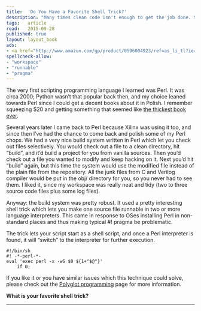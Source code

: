 ```yaml
---
title:	'Do You Have a Favorite Shell Trick?'
description: "Many times clean code isn't enough to get the job done. Shown is one of these cases where you must use some magic to make things going.."
tags:	article
read:	2015-09-28
published: true
layout:	layout_book
ads:
- <a href="http://www.amazon.com/gp/product/0596004923/ref=as_li_tl?ie=UTF8&camp=1789&creative=390957&creativeASIN=0596004923&linkCode=as2&tag=wkoszek-20&linkId=JXRIFI6LTGRTRWVC"><img border="0" src="http://ws-na.amazon-adsystem.com/widgets/q?_encoding=UTF8&ASIN=0596004923&Format=_SL250_&ID=AsinImage&MarketPlace=US&ServiceVersion=20070822&WS=1&tag=wkoszek-20" ></a><img src="http://ir-na.amazon-adsystem.com/e/ir?t=wkoszek-20&l=as2&o=1&a=0596004923" width="1" height="1" border="0" alt="" style="border:none !important; margin:0px !important;" />
spellcheck-allow:
- "workspace"
- "runnable"
- "pragma"
---
```



The very first scripting programming language I learned was Perl. It was
circa 2000; Python wasn’t that popular back then, and my choice leaned
towards Perl since I could get a decent books about it in Polish. I
remember squeezing $20 and getting something that seemed like [the
thickest book ever](http://amzn.to/1VhXyEb).

Several years later I came back to Perl because Xilinx was using it too,
and since then I’ve had the chance to come back and polish some of my
Perl chops. We had a very nice build system written in Perl which let
you check out files selectively. You would check out a file to a clean
directory, hit “build”, and it’d build a project for you from vanilla
sources. Then you’d check out a file you wanted to modify and keep
hacking on it. Next you’d hit “build” again, but this time the system
would use the modified file instead of the plain file from the
repository. All the junk files from C and Verilog compiler would be put
in the obj/ directory for you, so you never had to see them. I liked it,
since my workspace was really neat and tidy (two to three source code
files plus some log files).

Anyway: the build system was pretty robust. It used a pretty interesting
shell trick which lets you make one source file runnable in two or more
language interpreters. This came in response to OSes installing Perl in
non-standard places and thus making typical #! pragma be problematic.

The trick lets your script start as a shell script, and once a Perl
interpreter is found, it will “switch” to the interpreter for further
execution.

~~~shell
#!/bin/sh
#! -*-perl-*-
eval 'exec perl -x -wS $0 ${1+"$@"}'
	if 0;
~~~

If you like it or you have similar issues which this technique could
solve, please check out the [Polyglot
programming](https://en.wikipedia.org/wiki/Polyglot_(computing)) page
for more information.

**What is your favorite shell trick?**

<hr/>
